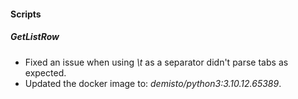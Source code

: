 
#### Scripts

##### GetListRow

- Fixed an issue when using *\t* as a separator didn't parse tabs as expected.
- Updated the docker image to: *demisto/python3:3.10.12.65389*.
